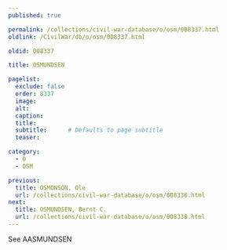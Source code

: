 ```yaml
---
published: true

permalink: /collections/civil-war-database/o/osm/008337.html
oldlink: /CivilWar/db/o/osm/008337.html

oldid: 008337

title: OSMUNDSEN

pagelist:
  exclude: false
  order: 8337
  image: 
  alt:
  caption:
  title:
  subtitle:      # Defaults to page subtitle
  teaser:

category: 
  - O 
  - OSM

previous:
  title: OSMONSON, Ole
  url: /collections/civil-war-database/o/osm/008336.html  
next:
  title: OSMUNDSEN, Bernt C.
  url: /collections/civil-war-database/o/osm/008338.html   
---
```

See AASMUNDSEN